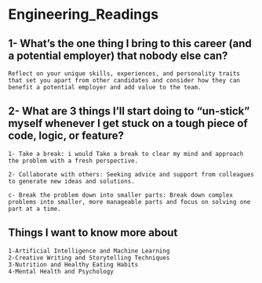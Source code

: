 # Engineering_Readings

## 1- What’s the one thing I bring to this career (and a potential employer) that nobody else can?
    Reflect on your unique skills, experiences, and personality traits that set you apart from other candidates and consider how they can benefit a potential employer and add value to the team.

## 2- What are 3 things I’ll start doing to “un-stick” myself whenever I get stuck on a tough piece of code, logic, or feature?
    1- Take a break: i would Take a break to clear my mind and approach the problem with a fresh perspective.
    
    2- Collaborate with others: Seeking advice and support from colleagues to generate new ideas and solutions.

    c- Break the problem down into smaller parts: Break down complex problems into smaller, more manageable parts and focus on solving one part at a time.


## Things I want to know more about

    1-Artificial Intelligence and Machine Learning
    2-Creative Writing and Storytelling Techniques
    3-Nutrition and Healthy Eating Habits
    4-Mental Health and Psychology
   